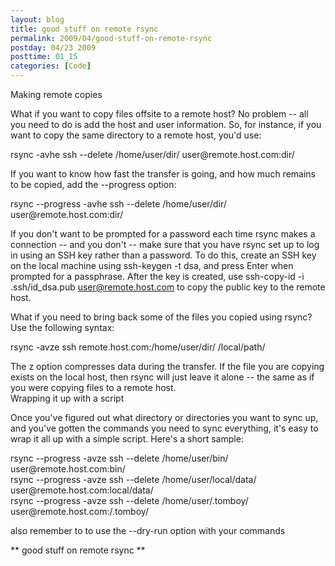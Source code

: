```yaml
---
layout: blog
title: good stuff on remote rsync
permalink: 2009/04/good-stuff-on-remote-rsync
postday: 04/23 2009
posttime: 01_15
categories: [Code]
---
```


<p>Making remote copies</p>
<p>What if you want to copy files offsite to a remote host? No problem -- all you need to do is add the host and user information. So, for instance, if you want to copy the same directory to a remote host, you&#039;d use:</p>
<p>rsync -avhe ssh --delete /home/user/dir/ user@remote.host.com:dir/</p>
<p>If you want to know how fast the transfer is going, and how much remains to be copied, add the --progress option:</p>
<p>rsync --progress -avhe ssh --delete /home/user/dir/ user@remote.host.com:dir/</p>
<p>If you don&#039;t want to be prompted for a password each time rsync makes a connection -- and you don&#039;t -- make sure that you have rsync set up to log in using an SSH key rather than a password. To do this, create an SSH key on the local machine using ssh-keygen -t dsa, and press Enter when prompted for a passphrase. After the key is created, use ssh-copy-id -i .ssh/id_dsa.pub <a href="mailto:user@remote.host.com">user@remote.host.com</a> to copy the public key to the remote host.</p>
<p>What if you need to bring back some of the files you copied using rsync? Use the following syntax:</p>
<p>rsync -avze ssh remote.host.com:/home/user/dir/ /local/path/</p>
<p>The z option compresses data during the transfer. If the file you are copying exists on the local host, then rsync will just leave it alone -- the same as if you were copying files to a remote host.<br />
Wrapping it up with a script</p>
<p>Once you&#039;ve figured out what directory or directories you want to sync up, and you&#039;ve gotten the commands you need to sync everything, it&#039;s easy to wrap it all up with a simple script. Here&#039;s a short sample:</p>
<p>rsync --progress -avze ssh --delete /home/user/bin/ user@remote.host.com:bin/<br />
rsync --progress -avze ssh --delete /home/user/local/data/ user@remote.host.com:local/data/<br />
rsync --progress -avze ssh --delete /home/user/.tomboy/ user@remote.host.com:/.tomboy/</p>
<p>also remember to to use the --dry-run option with your commands</p>
<p>** good stuff on remote rsync **</p>

